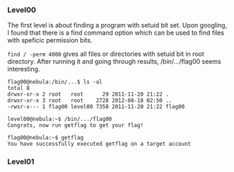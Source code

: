 ### Level00

The first level is about finding a program with setuid bit set. Upon googling, I found that there is a find command option which can be used to find files with speficic permission bits. 

`find / -perm 4000` gives all files or directories with setuid bit in root directory. After running it and going through results, /bin/.../flag00 seems interesting.

```
flag00@nebula:/bin/...$ ls -al
total 8
drwxr-xr-x 2 root   root      29 2011-11-20 21:22 .
drwxr-xr-x 3 root   root    2728 2012-08-18 02:50 ..
-rwsr-x--- 1 flag00 level00 7358 2011-11-20 21:22 flag00

level00@nebula:~$ /bin/.../flag00
Congrats, now run getflag to get your flag!

flag00@nebula:~$ getflag
You have successfully executed getflag on a target account
```


### Level01



